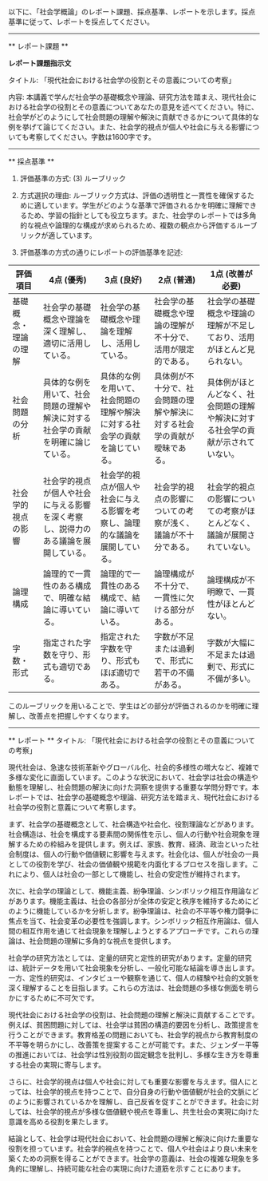 以下に、「社会学概論」のレポート課題、採点基準、レポートを示します。採点基準に従って、レポートを採点してください。

---------------------------------------
** レポート課題 **

**レポート課題指示文**

タイトル: 「現代社会における社会学の役割とその意義についての考察」

内容: 本講義で学んだ社会学の基礎概念や理論、研究方法を踏まえ、現代社会における社会学の役割とその意義についてあなたの意見を述べてください。特に、社会学がどのようにして社会問題の理解や解決に貢献できるかについて具体的な例を挙げて論じてください。また、社会学的視点が個人や社会に与える影響についても考察してください。字数は1600字です。

---------------------------------------
** 採点基準 **

1. 評価基準の方式: (3) ルーブリック

2. 方式選択の理由:
ルーブリック方式は、評価の透明性と一貫性を確保するために適しています。学生がどのような基準で評価されるかを明確に理解できるため、学習の指針としても役立ちます。また、社会学のレポートでは多角的な視点や論理的な構成が求められるため、複数の観点から評価するルーブリックが適しています。

3. 評価基準の方式の通りにレポートの評価基準を記述:

| 評価項目           | 4点 (優秀)                                                                 | 3点 (良好)                                                                 | 2点 (普通)                                                                 | 1点 (改善が必要)                                                           |
|--------------------|-----------------------------------------------------------------------------|-----------------------------------------------------------------------------|-----------------------------------------------------------------------------|-----------------------------------------------------------------------------|
| 基礎概念・理論の理解 | 社会学の基礎概念や理論を深く理解し、適切に活用している。                   | 社会学の基礎概念や理論を理解し、活用している。                             | 社会学の基礎概念や理論の理解が不十分で、活用が限定的である。               | 社会学の基礎概念や理論の理解が不足しており、活用がほとんど見られない。     |
| 社会問題の分析     | 具体的な例を用いて、社会問題の理解や解決に対する社会学の貢献を明確に論じている。 | 具体的な例を用いて、社会問題の理解や解決に対する社会学の貢献を論じている。 | 具体例が不十分で、社会問題の理解や解決に対する社会学の貢献が曖昧である。 | 具体例がほとんどなく、社会問題の理解や解決に対する社会学の貢献が示されていない。 |
| 社会学的視点の影響 | 社会学的視点が個人や社会に与える影響を深く考察し、説得力のある議論を展開している。 | 社会学的視点が個人や社会に与える影響を考察し、論理的な議論を展開している。 | 社会学的視点の影響についての考察が浅く、議論が不十分である。             | 社会学的視点の影響についての考察がほとんどなく、議論が展開されていない。   |
| 論理構成           | 論理的で一貫性のある構成で、明確な結論に導いている。                         | 論理的で一貫性のある構成で、結論に導いている。                             | 論理構成が不十分で、一貫性に欠ける部分がある。                             | 論理構成が不明瞭で、一貫性がほとんどない。                                 |
| 字数・形式         | 指定された字数を守り、形式も適切である。                                     | 指定された字数を守り、形式もほぼ適切である。                               | 字数が不足または過剰で、形式に若干の不備がある。                           | 字数が大幅に不足または過剰で、形式に不備が多い。                           |

このルーブリックを用いることで、学生はどの部分が評価されるのかを明確に理解し、改善点を把握しやすくなります。

---------------------------------------
** レポート **
タイトル: 「現代社会における社会学の役割とその意義についての考察」

現代社会は、急速な技術革新やグローバル化、社会的多様性の増大など、複雑で多様な変化に直面しています。このような状況において、社会学は社会の構造や動態を理解し、社会問題の解決に向けた洞察を提供する重要な学問分野です。本レポートでは、社会学の基礎概念や理論、研究方法を踏まえ、現代社会における社会学の役割と意義について考察します。

まず、社会学の基礎概念として、社会構造や社会化、役割理論などがあります。社会構造は、社会を構成する要素間の関係性を示し、個人の行動や社会現象を理解するための枠組みを提供します。例えば、家族、教育、経済、政治といった社会制度は、個人の行動や価値観に影響を与えます。社会化は、個人が社会の一員としての役割を学び、社会の価値観や規範を内面化するプロセスを指します。これにより、個人は社会の一部として機能し、社会の安定性が維持されます。

次に、社会学の理論として、機能主義、紛争理論、シンボリック相互作用論などがあります。機能主義は、社会の各部分が全体の安定と秩序を維持するためにどのように機能しているかを分析します。紛争理論は、社会の不平等や権力闘争に焦点を当て、社会変革の必要性を強調します。シンボリック相互作用論は、個人間の相互作用を通じて社会現象を理解しようとするアプローチです。これらの理論は、社会問題の理解に多角的な視点を提供します。

社会学の研究方法としては、定量的研究と定性的研究があります。定量的研究は、統計データを用いて社会現象を分析し、一般化可能な結論を導き出します。一方、定性的研究は、インタビューや観察を通じて、個人の経験や社会的文脈を深く理解することを目指します。これらの方法は、社会問題の多様な側面を明らかにするために不可欠です。

現代社会における社会学の役割は、社会問題の理解と解決に貢献することです。例えば、貧困問題に対しては、社会学は貧困の構造的要因を分析し、政策提言を行うことができます。教育格差の問題においても、社会学的視点から教育制度の不平等を明らかにし、改善策を提案することが可能です。また、ジェンダー平等の推進においては、社会学は性別役割の固定観念を批判し、多様な生き方を尊重する社会の実現に寄与します。

さらに、社会学的視点は個人や社会に対しても重要な影響を与えます。個人にとっては、社会学的視点を持つことで、自分自身の行動や価値観が社会的文脈にどのように影響されているかを理解し、自己反省を促すことができます。社会に対しては、社会学的視点が多様な価値観や視点を尊重し、共生社会の実現に向けた意識を高める役割を果たします。

結論として、社会学は現代社会において、社会問題の理解と解決に向けた重要な役割を担っています。社会学的視点を持つことで、個人や社会はより良い未来を築くための洞察を得ることができます。社会学の意義は、社会の複雑な現象を多角的に理解し、持続可能な社会の実現に向けた道筋を示すことにあります。

